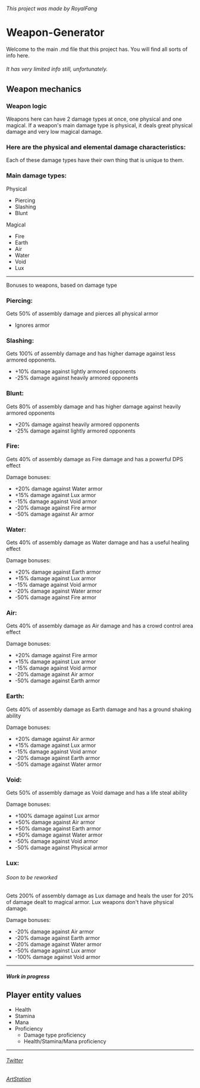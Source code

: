 ###### This project was made by RoyalFang
# Weapon-Generator
Welcome to the main .md file that this project has. You will find all sorts of info here. 
###### It has very limited info still, unfortunately.

## Weapon mechanics
### Weapon logic
Weapons here can have 2 damage types at once, one physical and one magical. If a weapon's main damage type is physical, it deals great physical damage and very low magical damage.

### Here are the physical and elemental damage characteristics:
Each of these damage types have their own thing that is unique to them.

### Main damage types:

Physical
- Piercing
- Slashing
- Blunt

Magical
- Fire
- Earth
- Air
- Water
- Void
- Lux

---
Bonuses to weapons, based on damage type

### Piercing:
Gets 50% of assembly damage and pierces all physical armor

- Ignores armor
### Slashing:
Gets 100% of assembly damage and has higher damage against less armored opponents.

- +10% damage against lightly armored opponents
- -25% damage against heavily armored opponents 
### Blunt:
Gets 80% of assembly damage and has higher damage against heavily armored opponents

- +20% damage against heavily armored opponents
- -25% damage against lightly armored opponents
### Fire:
Gets 40% of assembly damage as Fire damage and has a powerful DPS effect

Damage bonuses:

- +20% damage against Water armor
- +15% damage against Lux armor
- -15% damage against Void armor
- -20% damage against Fire armor
- -50% damage against Air armor
### Water:
Gets 40% of assembly damage as Water damage and has a useful healing effect

Damage bonuses:

- +20% damage against Earth armor
- +15% damage against Lux armor
- -15% damage against Void armor
- -20% damage against Water armor
- -50% damage against Fire armor
### Air:
Gets 40% of assembly damage as Air damage and has a crowd control area effect

Damage bonuses:

- +20% damage against Fire armor
- +15% damage against Lux armor
- -15% damage against Void armor
- -20% damage against Air armor
- -50% damage against Earth armor
### Earth:
Gets 40% of assembly damage as Earth damage and has a ground shaking ability

Damage bonuses:

- +20% damage against Air armor
- +15% damage against Lux armor
- -15% damage against Void armor
- -20% damage against Earth armor
- -50% damage against Water armor

### Void:
Gets 50% of assembly damage as Void damage and has a life steal ability

Damage bonuses:

- +100% damage against Lux armor
- +50% damage against Air armor
- +50% damage against Earth armor
- +50% damage against Water armor
- -50% damage against Void armor
- -50% damage against Physical armor
### Lux:
###### Soon to be reworked
Gets 200% of assembly damage as Lux damage  and heals the user for 20% of damage dealt to magical armor. Lux weapons don't have physical damage.

Damage bonuses:

- -20% damage against Air armor
- -20% damage against Earth armor
- -20% damage against Water armor
- -50% damage against Lux armor
- -100% damage against Void armor

---
##### Work in progress
## Player entity values

- Health
- Stamina
- Mana
- Proficiency
  - Damage type proficiency
  - Health/Stamina/Mana proficiency

---
###### [Twitter](https://twitter.com/TheRoyalFang)
###### [ArtStation](https://www.artstation.com/royalfang)